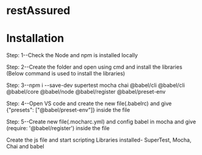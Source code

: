 # restAssured
# Installation


Step: 1--Check the Node and npm is installed locally

Step: 2--Create the folder and open using cmd and install the libraries (Below command is used to install the libraries)

Step: 3--npm i --save-dev supertest mocha chai @babel/cli @babel/cli @babel/core @babel/node @babel/register @babel/preset-env

Step: 4--Open VS code and create the new file(.babelrc) and give {"presets": ["@babel/preset-env"]} inside the file

Step: 5--Create new file(.mocharc.yml) and config babel in mocha and give (require: '@babel/register') inside the file


Create the js file and start scripting
Libraries installed- SuperTest, Mocha, Chai and babel
